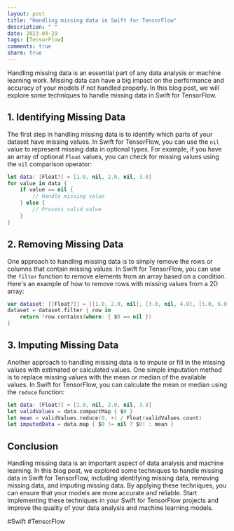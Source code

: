 ```yaml
---
layout: post
title: "Handling missing data in Swift for TensorFlow"
description: " "
date: 2023-09-29
tags: [TensorFlow]
comments: true
share: true
---
```


Handling missing data is an essential part of any data analysis or machine learning work. Missing data can have a big impact on the performance and accuracy of your models if not handled properly. In this blog post, we will explore some techniques to handle missing data in Swift for TensorFlow.

## 1. Identifying Missing Data

The first step in handling missing data is to identify which parts of your dataset have missing values. In Swift for TensorFlow, you can use the `nil` value to represent missing data in optional types. For example, if you have an array of optional `Float` values, you can check for missing values using the `nil` comparison operator:

```swift
let data: [Float?] = [1.0, nil, 2.0, nil, 3.0]
for value in data {
    if value == nil {
        // Handle missing value
    } else {
        // Process valid value
    }
}
```

## 2. Removing Missing Data

One approach to handling missing data is to simply remove the rows or columns that contain missing values. In Swift for TensorFlow, you can use the `filter` function to remove elements from an array based on a condition. Here's an example of how to remove rows with missing values from a 2D array:

```swift
var dataset: [[Float?]] = [[1.0, 2.0, nil], [3.0, nil, 4.0], [5.0, 6.0, 7.0]]
dataset = dataset.filter { row in
    return !row.contains(where: { $0 == nil })
}
```

## 3. Imputing Missing Data

Another approach to handling missing data is to impute or fill in the missing values with estimated or calculated values. One simple imputation method is to replace missing values with the mean or median of the available values. In Swift for TensorFlow, you can calculate the mean or median using the `reduce` function:

```swift
let data: [Float?] = [1.0, nil, 2.0, nil, 3.0]
let validValues = data.compactMap { $0 }
let mean = validValues.reduce(0, +) / Float(validValues.count)
let imputedData = data.map { $0 != nil ? $0! : mean }
```

## Conclusion

Handling missing data is an important aspect of data analysis and machine learning. In this blog post, we explored some techniques to handle missing data in Swift for TensorFlow, including identifying missing data, removing missing data, and imputing missing data. By applying these techniques, you can ensure that your models are more accurate and reliable. Start implementing these techniques in your Swift for TensorFlow projects and improve the quality of your data analysis and machine learning models.

#Swift #TensorFlow